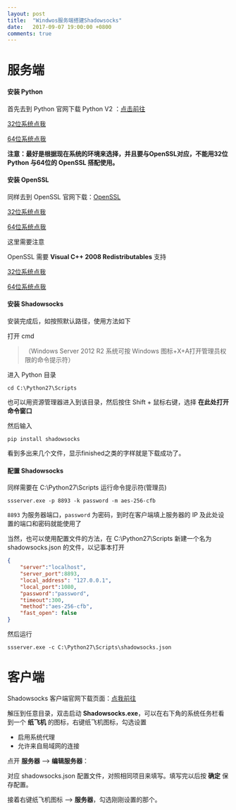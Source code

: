 ```yaml
---
layout: post
title:  "Windwos服务端搭建Shadowsocks"
date:   2017-09-07 19:00:00 +0800
comments: true
---
```


# 服务端

#### 安装 Python

首先去到 Python 官网下载 Python V2 ：[点击前往](https://www.python.org/downloads/)

[32位系统点我](https://www.python.org/ftp/python/2.7.14/python-2.7.14rc1.msi)

[64位系统点我](https://www.python.org/ftp/python/2.7.14/python-2.7.14rc1.amd64.msi)

**注意：最好是根据现在系统的环境来选择，并且要与OpenSSL对应，不能用32位 Python 与64位的 OpenSSL 搭配使用。**

#### 安装 OpenSSL

同样去到 OpenSSL 官网下载：[OpenSSL](https://slproweb.com/products/Win32OpenSSL.html)

[32位系统点我](https://slproweb.com/download/Win32OpenSSL-1_0_2L.exe)

[64位系统点我](https://slproweb.com/download/Win64OpenSSL-1_0_2L.exe)

这里需要注意

OpenSSL 需要 **Visual C++ 2008 Redistributables** 支持

[32位系统点我](http://www.microsoft.com/downloads/details.aspx?familyid=9B2DA534-3E03-4391-8A4D-074B9F2BC1BF)

[64位系统点我](http://www.microsoft.com/downloads/details.aspx?familyid=bd2a6171-e2d6-4230-b809-9a8d7548c1b6)

#### 安装 Shadowsocks

安装完成后，如按照默认路径，使用方法如下

打开 cmd

> （Windows Server 2012 R2 系统可按 Windows 图标+X+A打开管理员权限的命令提示符）

进入 Python 目录

```
cd C:\Python27\Scripts
```

也可以用资源管理器进入到该目录，然后按住 Shift + 鼠标右键，选择 **在此处打开命令窗口**

然后输入

```
pip install shadowsocks
```

看到多出来几个文件，显示finished之类的字样就是下载成功了。

#### 配置 Shadowsocks

同样需要在 C:\Python27\Scripts 运行命令提示符(管理员)

```
ssserver.exe -p 8893 -k password -m aes-256-cfb
```

`8893` 为服务器端口，`password` 为密码，到时在客户端填上服务器的 IP 及此处设置的端口和密码就能使用了

当然，也可以使用配置文件的方法，在 C:\Python27\Scripts 新建一个名为 shadowsocks.json 的文件，以记事本打开

```json
{
    "server":"localhost",
    "server_port":8893,
    "local_address": "127.0.0.1",
    "local_port":1080,
    "password":"password",
    "timeout":300,
    "method":"aes-256-cfb",
    "fast_open": false
}
```

然后运行

```
ssserver.exe -c C:\Python27\Scripts\shadowsocks.json
```

# 客户端

Shadowsocks 客户端官网下载页面：[点我前往](https://shadowsocks.org/en/download/clients.html)

解压到任意目录，双击启动 **Shadowsocks.exe**，可以在右下角的系统任务栏看到一个 **纸飞机** 的图标，右键纸飞机图标，勾选设置

- 启用系统代理
- 允许来自局域网的连接

点开 **服务器** --> **编辑服务器**：

对应 shadowsocks.json 配置文件，对照相同项目来填写。填写完以后按 **确定** 保存配置。

接着右键纸飞机图标 --> **服务器**，勾选刚刚设置的那个。
